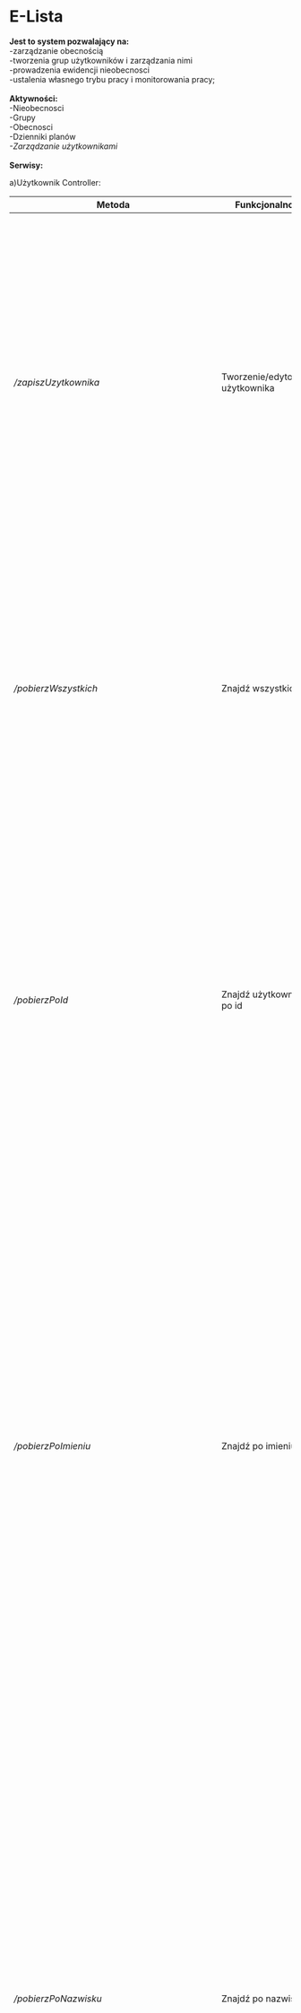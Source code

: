 # E-Lista

<b>Jest to system pozwalający na:</b></br>
-zarządzanie obecnością</br>
-tworzenia grup użytkowników i zarządzania nimi</br>
-prowadzenia ewidencji nieobecnosci</br>
-ustalenia własnego trybu pracy i monitorowania pracy;</br>
</br>
<b>Aktywności: </b></br>
-Nieobecnosci</br>
-Grupy</br>
-Obecnosci</br>
-Dzienniki planów </br>
<i>-Zarządzanie użytkownikami</i></br>
</br>
<b> Serwisy: </b> </br>

a)Użytkownik Controller:</br>

Metoda | Funkcjonalnosć | Opis 
 --- | --- | --- 
*/zapiszUzytkownika* | Tworzenie/edytowanie użytkownika | Funkcjonalność przeznaczona do tworzenia nowych użytkowników lub do edycji istniejących. W czasie tworzenia użytkownika trzeba uzupełnić pewne niezbędne pola, które są wymagane podczas tworzenia nowego użytkownika. Polami tymi są : imię, nazwisko, hasło, telefon i email. Email i hasło są polami po przez które użytkownik będzie się logował do aplikacji.
*/pobierzWszystkich* | Znajdź wszystkich | Funkcjonalność umożliwiająca pokazanie nam wszystkich użytkowników jakich mamy utworzonych w systemie. Po wyszukaniu użytkowników zostaną wyświetlone ich wszystkie dane. Jest przydatna bardzo w czasie różnorodnego dokonywania przeglądu kadr gdyż umożliwia podgląd wszystkich pracowników. 
*/pobierzPoId* | Znajdź użytkownika po id | Funkcjonalność należąca do najlepszego typu gdyż każdy użytkownik ma swój nie powtarzalny numer id, który go identyfikuje. Polem kluczowym jest id, które musi zostać podane w czasie wyszukiwania. Jeżeli nie ma konta przypisanego do wpisanego numeru id nic nie zostanie wyświetlone. Po znalezieniu naszego użytkownika który ma przypisany id zostaną wyświetlone jego dane. 
*/pobierzPoImieniu* | Znajdź po imieniu | Funkcjonalność działająca w podobny sposób do innych opierających się na znajdowaniu użytkownika. W tym przypadku użytkownika możemy znaleźć po jego imieniu. Pole to jest kluczowe w tym wyszukiwaniu i musi być uzupełnione, nie może zostać puste. Jeżeli jest puste mamy komunikat o jego wypełnieniu. Jeżeli wpiszemy imię użytkownika, które nie pasuje do żadnego naszego pracownika dane nie zostaną wyświetlone. Po znalezieniu użytkownika bądź kilku użytkowników (kilka osób może mieć to samo imię) zostaną wyświetlone dane użytkownika. 
*/pobierzPoNazwisku* | Znajdź po nazwisku | Umożliwia nam wyszukanie użytkowników systemu po przez wpisanie nazwiska użytkownika. Podczas wyszukiwania po nazwisku pole to jest polem obowiązkowym do wpisania. Jeśli tego nie zrobimy to pole nazwisko zostanie przemienione na czerwony prostokąt, sygnalizujący że nic nie zostało wpisane. Jeżeli zaś wpiszemy nazwisko, którego nie ma w systemie zostanie nam wyświetlony komunikat o błędzie. Gdy użytkownik zostanie znaleziony system wyświetli nam informacje, które zostały podane podczas tworzenia użytkownika, grupa do której należy wyszukany użytkownik a także jej uprawnienia.
*/pobierzPoImieniuINazwisku* | Znajdź po imieniu i nazwisku | Wyszukanie użytkownika podobnie jak inne funkcjonalności znajduje nam użytkownika. Różnicą jest sposób wyszukiwania naszego użytkownika. W tym przypadku znajdujemy go po przez podanie imienia i nazwiska w pola wymagane. Pola kluczowe to imię i nazwisko. Gdy dane te nie zostaną wprowadzone lub jedno z pól nie zostanie wprowadzone to odpowiednie pole lub oba zostaną objęte czerwonym prostokątem. Jeżeli dane zostaną źle wprowadzone nic nie zostanie wyświetlone. Jeżeli wyszukanie powiedzie się zostaną wyświetlone wszystkie dane odpowiedniego użytkownika, które zostały podane podczas tworzenia jego konta, a także informacje odnośnie grupy do której użytkownik należy i uprawnienia do jego grupy. 
*/pobierzPoAktywności* | Znajdź wszystkich po aktywności | W polu wyszukiwania automatycznie jest ustawiona wartość aktywny co spowoduje wyświetlenie wszystkich użytkowników ze stanem aktywny. Po znalezieniu naszych użytkowników ze stanem aktywny zostaną pokazane wszystkie ich dane. 
*/zarejestrujUzytkownika* | Zarejestruj użytkownika | Pozwala nam zarejestrować nowego użytkownika w systemie. Aby to zrobić musimy podać danego naszego użytkownika czyli jego email, hasło, imię, nazwisko i telefon. Po zarejsetrowaniu użytkownik musi zostać aktywowany przez administratora. Aktywność posiada stan oczekujący.
*/zmienAdresEmail* | Zmień adres email użytkownika | Pozwala na zmianę adresu mailowego użytkownika. Aby to zrobić musimy podać numer id użytkownika a następnie jego nowy mail. Pola te są polami kluczowymi i muszą zostać wypełnionę. Jeżeli to nie zostanie zrobione system nam to zasygnalizuje. Wtedy brakujące pola należy uzupełnić. 
*/aktywujPoId* | Aktywuj użytkownika | Użytkownika możemy aktywować po przez podanie jego numeru id. Pole to jest polem kluczowym. Brak jego zasygnalizuje nam system i trzeba je uzupełnić. Wpisanie błędnego id spowoduje wyświetlenie błędu. Po aktywacji użytkownik otrzyma uprawnienia praconika, zostanie przydzielony do grupy pracownicy firmy a także otrzyma role pracownika. Po aktywacji jego stan zmienia się na aktywny. 
*/dezaktywujPoId* | Dezaktywuj po id | Jeżeli chcemy dezaktywować użytkownika musimy podać jego numer id. Pole to jest polem kluczowym. Brak jego zasygnalizuje nam system i trzeba je uzupełnić. Wpisanie błędnego id spowoduje wyświetlenie błędu. Dezaktywacja nie spowoduje usunięcia użytkownika z systemu. Zmieni tylko jego stan aktywności na nieaktywny.
*/zmienGrupeUzytkownika* | Zmień grupę użytkownika | Pozwala zmienić grupę dla danego użytkownika. Trzeba podać id użytkownika a także nazwę grupy do której ma trafić. Pola te muszą zostać wypełnione, jeżeli tego nie zrobimy to musimy je podać. Błąd spowoduje pokazanie odpowiedniego komunikatu o błędzie który popełniliśmy. 
*/zmienHaslo* | Zmień hasło użytkownika | Pozwala na zmianę hasła użytkownika. Aby to zrobić trzeba podać id użytkownika a także jego nowe hasło. Są to pola kluczowe tego działania i muszą zostać wypełnione. Brak ich pokaże nam system. Po wykonaniu operacji zostanie wyświetlony odpowiedni komunikat czy wszystko zostało dobrze wykonane. 
*/zmienRoleUzytkownika* | Zmień role użytkownika | Pozwala zmienić rolę danemu użytkownikowi. Do tego jest nam potrzebny numer id użytkownika a także nazwa roli jaką chcemy mu przydzielić. Są to pola kluczowe. Ich brak zasygnalizuje nam system. Po wykonaniu zostanie pokazany nam odpowiedni komunikat.
*/pobierzPoEmailuId* | Znajdz użytkownika po emailu | Pozwala wyszukać danego użytkownika za pomocą emailu. Jest to pole kluczowe naszego wyszukiwania więc nie może być ono puste. Jeśli zostanie nie wpisane system nam to pokaże. Jeżeli popełnimy inny błąd system wyświtli nam odpowiedni komunikat. 
*/pobierzPoNazwieRoli* | Znajdź wszystkich użytkowników po nazwie roli | Pozwala wyświetlić nam urzytkowników za pomocą ich roli. Nazwa roli jest polem kluczowym i musi być wypełnione. Brak tego pola pokaże nam system. Jeżeli popełnimy błąd system pokaże odpowiedni komunikat dotyczący danego błędu. 
*/pobierzPoUzytkownikowPoNazwieGrupy* | Znajdź użytkowników po nazwie grupy | Pozwala wyświetlić użytkowników danej grupy. Nazwa grupy jest polem wymaganym i nie może zostać nie wypełnione. Gdy popełnimy jakiś błąd system zwróci nam odpowiedni komunikat na temat tego błędu. 
*/pobierzPoUzytkownikowPoIdGrupy* | Znajdź użytkowników po id grupy | Pozwala wyświetlić użytkowników danej grupy za pomocą numeru id grupy. Pole to jest polem kluczowym i musi być wypełnione. Jeżeli będzie puste to system nam to pokaże. Jeżeli popełnimy jakiś błąd to system pokaże nam odpowiedni komunikat dotyczący tego błędu.
*/pobierzUzytkownikowPoGrupieIPoAktywności* | Znajdź użytkowników po nazwie grupy oraz aktywności | Pozwala nam na wyszukanie użytkowników należących do odpowiedniej grupy z podaną aktywnością. Nazwa grupy i aktywność muszą zostać podane i pola te nie mogą zostać puste. Jeśli popełnimy jakiś błąd system wskarze nam jego rodzaj.
</br>
Co mogą robić poszeczegulni użytkownicy systemu: </br>
-Admin możesz wszystko. </br> 
-Lider może pobrać użytkowników za pomocą nazwy grupy i aktywności. </br>
-Pracownik może tylko się zarejestrować. </br>
Podsumowując serwis  „Użytkownik Controller” przeznaczony jest do wykonywania operacji związanych z użytkownikiem. Podstawową operacją jest stworzenie nowego użytkownika. Dzięki temu użytkownik będzie mógł korzystać z aplikacji ale także być przypisanym do grupy użytkowników odpowiedzialnych za wykonywanie pewnych obowiązków. Oprócz tego możemy w systemie znaleźć użytkownika na kilka różnych sposobów. </br>

b)Czas Pracy Controller:</br>

Metoda | Funkcjonalność | Opis 
 --- | --- | --- 
*/pobierzWszystkieCzasyPracyUżytkownika* | Pobierz czas pracy użytkownika | Umożliwia pobranie czasu pracy dla użytkownika po przez podanie numeru id w pole użytkownik.id. Pole to jest polem kluczowym więc musi zostać wypełnione. Jeżeli nie będzie zostanie to zaznaczone przez system. Po znalezieniu użytkownika zostaną wyświetlone on nim wszystkie informacje. Czasu pracy zostaną pobrane na te dniu na które są zapisane godziny pracy z dziennika planów. 
*/zapiszCzasPracy* | Zapisz czas pracy | Umożliwia zmianę godzin pracy bez potrzeby brania z dziennika planów. Użytkownik może sobie zmienić tylko godziny pracy.
*/zapiszCzasPracyWedlugPlanu* | Zapisz czas pracy według planu | Umożliwia zapis czasu pracy według dziennika planów. W części użytkownika wpisywany jest jego numer co powoduje pobranie jego czasu pracy. Pokazane zostaną są wszystkie informacje związane z dziennikiem planów, informacje o użytkowniku dla którego jest szukany czas pracy. W tym momencie edycja czasu pracy możliwa jest tylko po przez dziennik planów ponieważ z niego są pobierane informacje o czasie pracy. Zapis czas pracy według dziennika planów zapisuje czas pracy według dnia tygodnia np.  poniedziałek, wtedy pobieramy godziny pracy z poniedziałkowego dziennika planów. Może być tylko jeden czas pracy na dzień. Jeżeli będzie próba zapisu drugiego na ten sam dzień to ponowna próba nie zostanie wykonana, gdyż dziennik jest już zapisy. 
/*pobierzCzasPracy* | Pobierz czas pracy | Nie posiada żadnych pól kluczowych. Czasy pracy zostaną pobrane dla użytkowników, którzy mają zapisany czas pracy. Wraz z tymi informacjami zostaną pobrane informacje o użytkownikach. 
*/usunCzasPracy* | Usuń czas pracy | Pozwala na usunięcie danego czasu pracy. Polem tym jest numer id czasu pracy. Pole nie może pozostać puste. Jeżeli będzie puste system nam to zgłosi. W przypadku popełnienia jakiegoś błędu otrzymamy odpowiedni komunikat.
</br>
Co mogą robić poszeczegulni użytkownicy systemu: </br>
-Admin możesz wszystko. </br>
-Lider może usunąć czas pracy, zapisz czas pracy a także zapisać czas pracy z dziennika planów. </br>
-Pracownik może zapisywać czas pracy lub zapisać czas pracy za pomocą dziennika planów. </br>
</br>
Wszystko zawarte w serwisie jest łatwe i czytelne. Użytkownik może łatwo edytować swoje godziny pracy. Umożliwia to wprowadzanie elastycznego czasu pracy, ale czas pracy jest określony na pewną liczbę godzin. </br>

c)Dziennik Planow Controller:</br>

Metoda | Funkcjonalność | Opis 
 --- | --- | ---
*/pobierzPoId* | Znajdz dziennik planow po id | Funkcjonalność umożliwiająca nam pobranie dziennika planów dla konkretnego użytkownika. Polem kluczowym w czasie wyszukiwania jest uzytkownik.id. Jest to pole kluczowe naszego wyszukiwania a więc musi ono zostać podane. Jeżeli pole nie zostanie wypełnione zostanie on objęte czerwonym prostokątem oznaczającym potrzebę wypełnienia pola. Gdy użytkownik zostanie znaleziony zostanie wyświetlony cały jego dziennik planów. Zaletą tej funkcjonalności jest to że mamy pokazany tylko dziennik planów osoby której id użyliśmy. 
*/pobierzWszystkie* | Znajdz wszystkie dzienniki planow | Umożliwia nam pobranie wszystkich dzienników planów dla wszystkich użytkowników. Zostaną one wyświetlone po kolei, czyli zostanie najpierw wyświetlony dziennik planów na każdy z dni roboczych tygodnia dla jednego użytkownika. Po pokazaniu całego dziennika planów dla jednego użytkownika pokazany zostanie następny dziennik dla innego użytkownika. W tym przypadku nie ma żadnych pól kluczowych. Oprócz dziennika zostaną też wyświetlone informacje na temat użytkownika do którego określony jest dany dziennik. 
*/pobierzPoUzytkowniku* | Znajdz dziennik planow po uzytkowniku | Funkcjonalność umożliwiająca nam pobranie dziennika planów dla konkretnego użytkownika. Polem kluczowym w czasie wyszukiwania jest uzytkownik.id. Jest to pole kluczowe naszego wyszukiwania a więc musi ono zostać podane. Jeżeli pole nie zostanie wypełnione zostanie on objęte czerwonym prostokątem oznaczającym potrzebę wypełnienia pola. Gdy użytkownik zostanie znaleziony zostanie wyświetlony cały jego dziennik planów. Zaletą tej funkcjonalności jest to że mamy pokazany tylko dziennik planów osoby której id użyliśmy. 
*/zapiszDziennikPlanow* | Zapisz dziennik planow | Służy do zapisu edytowanego dziennika planów. Samego dziennika planów nie możemy stworzyć od nowa ponieważ jest on tworzony automatycznie pod czas tworzenia użytkownika w systemie. Edycje możemy przeprowadzić po przez wpisanie w drugim polu id: wpisanie numeru dotyczącego dziennika planów. Jeżeli to wprowadzimy do danego dziennika planów w pola „PlanOd” i „PlanDo” wpisujemy datę i godzinę oraz w pole techData kiedy modyfikacja miała miejsce. Do tego jeszcze w części kodu dotyczącego użytkownika musimy wpisać id które określi nam użytkownika dla którego modyfikacja zostanie wprowadzona. To nam umożliwia zmianę dziennika planów dla użytkownika. Największą korzyścią jest to że każdemu z naszych użytkowników możemy na każdy dzień roboczy tygodnia zmienić godziny jego pracy.
*/usunPoId* | Usuń dziennik planów | Pozwala na usunięcie dziennika planów za pomocą jego numeru id. Jest to pole kluczowe, które musi zostać wypełnione. W przypadku braku tego pola system nam to pokarze. Popełnienie jakiego kolwiek błędu będzie wskazane odpowiednim komunikatem. 
</br>
Co mogą robić poszeczegulni użytkownicy systemu: </br>
-Admin możesz wszystko. </br>
-Lider może zapisać dziennik planów i może też usunąć dziennik planów. </br>
-Pracownik może tylko zapisać dziennik planów. </br>
Dziennik planów jest serwisem załatwiającym nam harmonogram. Każdy ma swój dziennik i może go edytować jeżeli to konieczne. Jest jasno pokazany czas pracy a także są oddzielone dni tygodnia. </br>

d)Nieobecnosc Controller:</br>

Metoda | Funkcjonalność | Opis 
 --- | --- | --- 
*/pobierzPoId* | Znajdz nieobecnosc po id | Jeżeli chcemy tego dokonać musimy podać id nieobecności. Pole id jest konieczne jeżeli będzie puste system zaznaczy je na czerwono. Informacje pobrane za pomocą id zostaną wyświetlone do użytkownika dla którego jest przypisany numer nie obecności. Do tego otrzyma on informacje o nieobecności i użytkowniku, który je posiada. 
*/pobierzWszystkie* | Znajdz wszystkie | Umożliwia pobranie wszystkich nieobecności wszystkich użytkowników. Nieobecności będą uporządkowane w kolejności ich tworzenia. Razem i nimi zostają wyświetlone wszystkie informacje o użytkownikach dla których zostały nieobecności utworzone. 
*/pobierzPoIdUzytkownika* | Znajdz po id uzytkownika | Wyszukanie po polu użytkownik.id wyszuka użytkownika, którego numer został podany. Wraz z informacjami zostaną wyszukane ilość nieobecności a także informacje dotyczące użytkownika, którego id został wpisane w wyszukiwanie. Pole użytkownik.id jest konieczne do wyszukania i jeżeli będzie puste wyszukanie nie rozpocznie się. 
*/pobierzPoDacie* | Znajdz po dacie | Pola kluczowe tego wyszukania to data i użytkownik.id. W ten sposób będzie można zobaczyć czy w danym dniu, dany użytkownik miał jakieś nieobecności. Filtr ten po przez takie wyszukanie umożliwi nam łatwe przeglądanie rekordów, ponieważ jeżeli byśmy szukali tylko po dacie mogło by to być mało przejrzyste gdyż wielu użytkowników może mieć nieobecność w danym dniu. 
*/pobierzPoTypie* | Znajdz po typie | Użytkownik chcąc wyszukać nieobecności musi podać jej typ. Jest to pole, które nie może zostać puste. Nieobecności zostaną wyświetlone dla tych użytkowników co będą posiadali wpisany typ. Wraz z nią zostaną podane informacje o tych użytkownikach, którzy posiadają nieobecności wpisanego w wyszukiwanie typu. 
*/pobierzPoTypieIUzytkowniku* | Znajdz po typie i uzytkowniku | Umożliwia pobranie nieobecności po typie nieobecności i użytkowniku. Pola te są polami obowiązkowymi więc trzeba je wpisać. Informacje które zostaną wyświetlone będą dotyczyły osoby, której id zostało wtedy użyte. 
*/zapiszNieobecnosc* | Zapisz nieobecnosc | Użytkownik może zapisać swoje nieobecności po przez podanie daty i ilości godzin w części nieobecności. Do tego dopisuje typ swojej nieobecności a także id w części użytkownika. Wszystko zostanie dla niego zapisane. Jeżeli zapisze już jedną nieobecność na dany dzień to nie może jej nadpisać. Po zapisaniu nieobecności zostaną wyświetlone wszystkie dane związane z jego nieobecnością a także informacje o samym użytkowniku dla, którego zostało to zrobione.
*/usunPoId* | Usuń nieobecność | Pozwala na usunięcie nieobecności po przez podanie numeru id nieobecności. Pole to jest polem kluczowym i musi zostać wypełnione. Jego brak spowoduje pokazanie nam że pole to jest polem pustym. Jeżeli popełnimy błąd zostanie wyświetlony odpowiedni komunikat.
 </br>
 Co mogą robić poszeczegulni użytkownicy systemu: </br>
-Admin możesz wszystko. </br>
-Lider może zapisać nieobcność. </br>
-Pracownik tak jak lider może tylko zapisać nieobecność. </br>
 Serwis pozwala na łatwe przeglądanie tego czy nasi pracownicy mają jakieś nieobecności. Do niej jest zapisywany typ tej nieobecności co umożliwia automatyczny podgląd na daną sytuację. </br>
 
 e)Grupa Controller:</br>
 
 Metoda | Funkcjonalność | Opis 
  --- | --- | --- 
*/zapiszGrupe* | Zapisz grupe | Umożliwia utworzenie nowej grupy po przez podanie numeru id lidera oraz wpisanie nazwy grupy. Jeżeli popełnimy jakiś błąd sysytem pokaże nam odpowiedni komunikat.
*/usunGrupePoId* | Usuń grupę po id | Po przez podanie numer id grupy możemy ją usunąć. Pole to jest polem kluczowym i musi zostać wypełnione aby usunąć grupę. Jeżeli w trakcie zostanie popełniony jakiś błąd system pokaże odpowiedni komunikat.
*/pobierzWszystkieGrupy* | Znajdź wszystkie grupy | Pozwala na wyświetlenie wszystkich grup jakie są utworzone w systemie, wraz ze wszystkimi informacjami jakie dotyczą grup.
*/pobierzGrupePoNazwie* | Znajdź grupe po nazwie | Pozwala na wyszukanie grupy po nazwie. Pole nazwa grupy jest polem obowiązkowym i musi być wypełnione. Pozostawienie go pustym z powoduje że system nam każe je wypełnić. Jeżeli popełnimy błąd zostanie wyświetlony odpowiedni komunikat o błędzie. 
*/pobierzGrupePoLiderze* | Znajdź grupę po liderze | Wyszukanie pozwala odnaleść grupę przypisaną do lidera. Aby to zrobić trzeba uzupełnić pole lider id. Odpowiada ono numerowi id tego użytkownika, który jest liderem danej grupy. Pozostawienie tego pola pustym spowoduje że system każe nam je wypełnić. Jeżeli w trakcie zostanie popełniony błąd system też nam to pokaże w odpowiednim komunikacie.
*/pobierzGrupePoId* | Znajdź grupę po id | Pozwala na odszukanie grupy za pomocą numeru id grupy. Pole to jest polem wymaganym w trakcie wyszukiwania i nie może zostać puste. Jeżeli w trakcie zostanie popełniony błąd zostanie wyświetlony komunikat o popełnionym błędzie.
*/pobierzPoEmailuLidera* | Znajdź grupę po liderze | Pozwala odszukać grupę za pomocą maila lidera. Pole to jest polem koniecznym. Jeżeli go nie uzupełnimy system nam to wypomni. Jeżeli popełnimy błąd system nam przekaże odpowiedni komunikat. Po zanlezieu zostanie pokazana grupa, której liderem jest użytkownik o podanym mailu.
</br>
 Co mogą robić poszeczegulni użytkownicy systemu: </br>
-Admin możesz wszystko. </br>
-Lider zapisać grupę. </br>
-Pracownik nie ma praw. </br>
Serwis pozwala łączyć użytkowników w grupy, które są odpowiedzialne za odpowiednie zadania. </br>

f)Rola Controller:</br>

Metoda | Funkcjonalność | Opis 
 --- | --- | --- 
